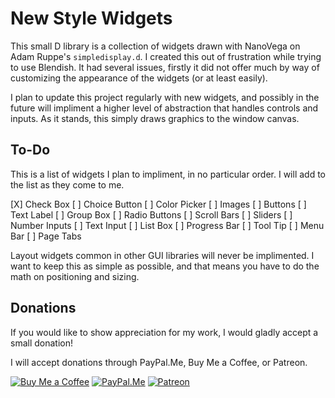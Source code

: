 # New Style Widgets

This small D library is a collection of widgets drawn with NanoVega on Adam Ruppe's `simpledisplay.d`.
I created this out of frustration while trying to use Blendish. It had several issues,
firstly it did not offer much by way of customizing the appearance of the widgets (or at least easily).

I plan to update this project regularly with new widgets, and possibly in the future will impliment a higher
level of abstraction that handles controls and inputs. As it stands, this simply draws graphics to the
window canvas.

## To-Do

This is a list of widgets I plan to impliment, in no particular order. I will add to the list as they come to me.

[X] Check Box
[ ] Choice Button
[ ] Color Picker
[ ] Images
[ ] Buttons
[ ] Text Label
[ ] Group Box
[ ] Radio Buttons
[ ] Scroll Bars
[ ] Sliders
[ ] Number Inputs
[ ] Text Input
[ ] List Box
[ ] Progress Bar
[ ] Tool Tip
[ ] Menu Bar
[ ] Page Tabs

Layout widgets common in other GUI libraries will never be implimented. I want to keep this as simple as possible, and that means you have to do the math on positioning and sizing.

## Donations

If you would like to show appreciation for my work, I would gladly accept a small donation!

I will accept donations through PayPal.Me, Buy Me a Coffee, or Patreon.

[![Buy Me a Coffee](https://i.imgur.com/fN422E7.png)](https://buymeacoffee.com/spikespaz)
[![PayPal.Me](https://i.imgur.com/JWkunGi.png)](https://paypal.me/spikespaz)
[![Patreon](https://i.imgur.com/K05b2RO.png)](https://patreon.com/spikespaz)
